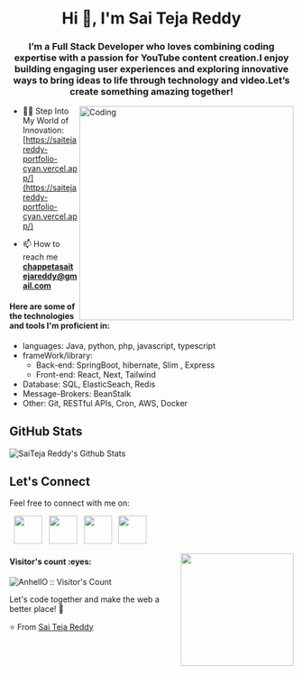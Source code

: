 <!--
[![MasterHead](https://user-images.githubusercontent.com/80781196/190216139-7697aa5a-c9a0-4bd6-80bf-3aca76a2e1c8.gif)]()
-->
<h1 align="center">Hi 👋, I'm Sai Teja Reddy</h1>
<h3 align="center">I’m a Full Stack Developer who loves combining coding expertise with a passion for YouTube content creation.I enjoy building engaging user experiences and exploring innovative ways to bring ideas to life through technology and video.Let’s create something amazing together!</h3>
<img align="right" alt="Coding" width="380" src=https://r2.erweima.ai/imgcompressed/img/compressed_ebfa79274782c7e55c16cc17b58831e5.webp>

- 👨‍💻 Step Into My World of Innovation: [https://saitejareddy-portfolio-cyan.vercel.app/](https://saitejareddy-portfolio-cyan.vercel.app/)

- 📫 How to reach me **chappetasaitejareddy@gmail.com**

<h4>Here are some of the technologies and tools I'm proficient in:</h4>

- languages: Java, python, php, javascript, typescript
- frameWork/library:
  - Back-end: SpringBoot, hibernate, Slim , Express
  - Front-end: React, Next, Tailwind
- Database: SQL, ElasticSeach, Redis
- Message-Brokers: BeanStalk
- Other: Git, RESTful APIs, Cron, AWS, Docker


## GitHub Stats

<img align="center" src="https://github-readme-stats.vercel.app/api?username=mintureddy25&count_private=true&show_icons=true&line_height=20&title_color=7A7ADB&icon_color=2234AE&text_color=D3D3D3&bg_color=0,000000,130F40" alt="SaiTeja Reddy's Github Stats">

## Let's Connect

Feel free to connect with me on:

<p align="left">
&nbsp; <a href="https://twitter.com/saiteja_reddy25" target="_blank" rel="noopener noreferrer"><img src="https://img.icons8.com/plasticine/100/000000/twitter.png" width="50" /></a>  
&nbsp; <a href="https://www.instagram.com/mintuu_25/" target="_blank" rel="noopener noreferrer"><img src="https://img.icons8.com/plasticine/100/000000/instagram-new.png" width="50" /></a>  
&nbsp; <a href="https://www.linkedin.com/in/sai-teja-reddy-chappeta-158a3021b/" target="_blank" rel="noopener noreferrer"><img src="https://img.icons8.com/plasticine/100/000000/linkedin.png" width="50" /></a>
&nbsp; <a href="mailto:chappetasaitejareddy@gmail.com" target="_blank" rel="noopener noreferrer"><img src="https://img.icons8.com/plasticine/100/000000/gmail.png"  width="50" /></a>
</p>



<img align="right" src="https://media.giphy.com/media/jRf5fsn8G6YaogAWxn/giphy.gif" width="200" height="200"/>

<h4 align="left">Visitor's count :eyes:</h4>

<p align="left"><img src="https://profile-counter.glitch.me/{mintureddy25}/count.svg" alt="AnhellO :: Visitor's Count" /></p>

Let's code together and make the web a better place! 🚀

⭐️ From [Sai Teja Reddy](https://github.com/mintureddy25)
